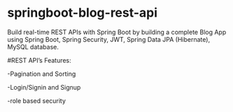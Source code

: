 # springboot-blog-rest-api
Build real-time REST APIs with Spring Boot by building a complete Blog App using Spring Boot, Spring Security, JWT, Spring Data JPA (Hibernate), MySQL database.


#REST API’s Features:

-Pagination and Sorting

-Login/Signin and Signup

-role based security


